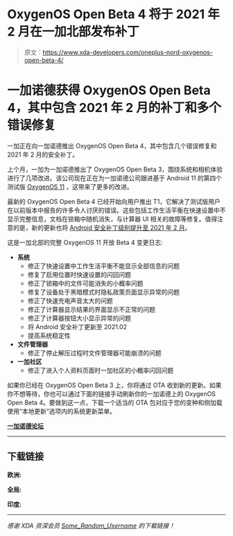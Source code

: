 # OxygenOS Open Beta 4 将于 2021 年 2 月在一加北部发布补丁

> 原文：<https://www.xda-developers.com/oneplus-nord-oxygenos-open-beta-4/>

# 一加诺德获得 OxygenOS Open Beta 4，其中包含 2021 年 2 月的补丁和多个错误修复

一加正在向一加诺德推出 OxygenOS Open Beta 4，其中包含几个错误修复和 2021 年 2 月的安全补丁。

上个月，一加为一加诺德推出了 OxygenOS Open Beta 3，围绕系统和相机体验进行了几项改进。该公司现在正在为一加诺德公司跟进基于 Android 11 的第四个测试版 [OxygenOS 11](https://www.xda-developers.com/oneplus-nord-android-11-oxygenos-open-beta-1/) ，这带来了更多的改进。

最新的 OxygenOS Open Beta 4 已经开始向用户推出 T1，它解决了测试版用户在以前版本中报告的许多令人讨厌的错误。这些包括工作生活平衡在快速设置中不显示完整信息，文档在锁箱中随机消失，与计算器 UI 相关的故障等修复。值得注意的是，新的更新也将 [Android 安全补丁级别提升至 2021 年 2 月](https://www.xda-developers.com/february-2021-android-security-update/)。

这是一加北部的完整 OxygenOS 11 开放 Beta 4 变更日志:

*   **系统**
    *   修正了快速设置中工作生活平衡不能显示全部信息的问题
    *   修复了启用位置时快速设置的闪回问题
    *   修正了锁箱中的文件可能消失的小概率问题
    *   修复了设备处于黑暗模式时隐私政策页面显示异常的问题
    *   修正了快速充电声音太大的问题
    *   修正了计算器显示结果的界面显示不正常的问题
    *   修正了计算器按钮大小显示异常的问题
    *   将 Android 安全补丁更新至 2021.02
    *   提高系统稳定性
*   **文件管理器**
    *   修正了停止解压过程时文件管理器可能崩溃的问题
*   **一加社区**
    *   修正了进入个人资料页面时一加社区的小概率闪回问题

如果你已经在 OxygenOS Open Beta 3 上，你将通过 OTA 收到新的更新。如果你不想等待，你也可以通过下面的链接手动刷新你的一加诺德上的 OxygenOS Open Beta 4。要做到这一点，下载一个适当的 OTA 包对应于您的变种和侧加载使用“本地更新”选项内的系统更新菜单。

**[一加诺德论坛](https://forum.xda-developers.com/c/oneplus-nord.11081/)**

* * *

## 下载链接

**欧洲:**

**全局:**

**印度:**

* * *

*感谢 XDA 资深会员 [Some_Random_Username](https://forum.xda-developers.com/m/some_random_username.8234677/) 的下载链接！*